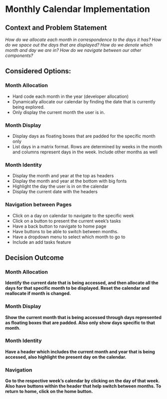 # Monthly Calendar Implementation

## Context and Problem Statement

*How do we allocate each month in correspondence to the days it has? How do we space out the days that are displayed? How do we denote which month and day we are in? How do we navigate between our other components?*

## Considered Options:

### Month Allocation
- Hard code each month in the year (developer allocation)
- Dynamically allocate our calendar by finding the date that is currently being explored.
- Only display the current month the user is in.

### Month Display
- Display days as floating boxes that are padded for the specific month only
- List days in a matrix format. Rows are determined by weeks in the month and columns represent days in the week. Include other months as well

### Month Identity
- Display the month and year at the top as headers
- Display the month and year at the bottom with big fonts
- Highlight the day the user is in on the calendar
- Display the current date with the headers

### Navigation between Pages
- Click on a day on calendar to navigate to the specific week
- Click on a button to present the current week’s tasks
- Have a back button to navigate to home page
- Have buttons to be able to switch between months.
- Have a dropdown menu to select which month to go to
- Include an add tasks feature

## Decision Outcome

### Month Allocation
**Identify the current date that is being accessed, and then allocate all the days for that specific month to be displayed. Reset the calendar and reallocate if month is changed.**

### Month Display
**Show the current month that is being accessed through days represented as floating boxes that are padded. Also only show days specific to that month.**

### Month Identity
**Have a header which includes the current month and year that is being accessed, also highlight the present day on the calendar.**

### Navigation
**Go to the respective week’s calendar by clicking on the day of that week. Also have buttons within the header that help switch between months. To return to home, click on the home button.**
